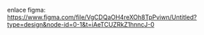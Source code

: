 enlace figma: https://www.figma.com/file/VgCDQaOH4reXOh8TpPviwn/Untitled?type=design&node-id=0-1&t=iAeTCUZRkZ1hnncJ-0
